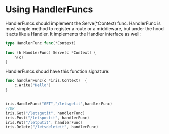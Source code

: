 # Using HandlerFuncs

HandlerFuncs should implement the Serve\(\*Context\) func.
HandlerFunc is most simple method to register a route or a middleware, but under the hood it acts like a Handler. It implements the Handler interface as well:

```go
type HandlerFunc func(*Context)

func (h HandlerFunc) Serve(c *Context) {
    h(c)
}

```

HandlerFuncs shoud have this function signature:

```go
func handlerFunc(c *iris.Context)  {
    c.Write("Hello")
}


iris.HandleFunc("GET","/letsgetit",handlerFunc)
//OR
iris.Get("/letsgetit", handlerFunc)
iris.Post("/letspostit", handlerFunc)
iris.Put("/letputit", handlerFunc)
iris.Delete("/letsdeleteit", handlerFunc)
```

